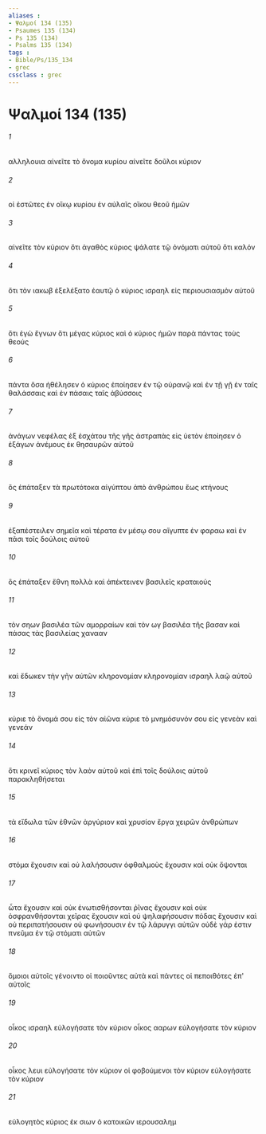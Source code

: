 ```yaml
---
aliases : 
- Ψαλμοί 134 (135)
- Psaumes 135 (134)
- Ps 135 (134)
- Psalms 135 (134)
tags : 
- Bible/Ps/135_134
- grec
cssclass : grec
---
```


# Ψαλμοί 134 (135)

###### 1
αλληλουια αἰνεῖτε τὸ ὄνομα κυρίου αἰνεῖτε δοῦλοι κύριον
###### 2
οἱ ἑστῶτες ἐν οἴκῳ κυρίου ἐν αὐλαῖς οἴκου θεοῦ ἡμῶν
###### 3
αἰνεῖτε τὸν κύριον ὅτι ἀγαθὸς κύριος ψάλατε τῷ ὀνόματι αὐτοῦ ὅτι καλόν
###### 4
ὅτι τὸν ιακωβ ἐξελέξατο ἑαυτῷ ὁ κύριος ισραηλ εἰς περιουσιασμὸν αὐτοῦ
###### 5
ὅτι ἐγὼ ἔγνων ὅτι μέγας κύριος καὶ ὁ κύριος ἡμῶν παρὰ πάντας τοὺς θεούς
###### 6
πάντα ὅσα ἠθέλησεν ὁ κύριος ἐποίησεν ἐν τῷ οὐρανῷ καὶ ἐν τῇ γῇ ἐν ταῖς θαλάσσαις καὶ ἐν πάσαις ταῖς ἀβύσσοις
###### 7
ἀνάγων νεφέλας ἐξ ἐσχάτου τῆς γῆς ἀστραπὰς εἰς ὑετὸν ἐποίησεν ὁ ἐξάγων ἀνέμους ἐκ θησαυρῶν αὐτοῦ
###### 8
ὃς ἐπάταξεν τὰ πρωτότοκα αἰγύπτου ἀπὸ ἀνθρώπου ἕως κτήνους
###### 9
ἐξαπέστειλεν σημεῖα καὶ τέρατα ἐν μέσῳ σου αἴγυπτε ἐν φαραω καὶ ἐν πᾶσι τοῖς δούλοις αὐτοῦ
###### 10
ὃς ἐπάταξεν ἔθνη πολλὰ καὶ ἀπέκτεινεν βασιλεῖς κραταιούς
###### 11
τὸν σηων βασιλέα τῶν αμορραίων καὶ τὸν ωγ βασιλέα τῆς βασαν καὶ πάσας τὰς βασιλείας χανααν
###### 12
καὶ ἔδωκεν τὴν γῆν αὐτῶν κληρονομίαν κληρονομίαν ισραηλ λαῷ αὐτοῦ
###### 13
κύριε τὸ ὄνομά σου εἰς τὸν αἰῶνα κύριε τὸ μνημόσυνόν σου εἰς γενεὰν καὶ γενεάν
###### 14
ὅτι κρινεῖ κύριος τὸν λαὸν αὐτοῦ καὶ ἐπὶ τοῖς δούλοις αὐτοῦ παρακληθήσεται
###### 15
τὰ εἴδωλα τῶν ἐθνῶν ἀργύριον καὶ χρυσίον ἔργα χειρῶν ἀνθρώπων
###### 16
στόμα ἔχουσιν καὶ οὐ λαλήσουσιν ὀφθαλμοὺς ἔχουσιν καὶ οὐκ ὄψονται
###### 17
ὦτα ἔχουσιν καὶ οὐκ ἐνωτισθήσονται ῥῖνας ἔχουσιν καὶ οὐκ ὀσφρανθήσονται χεῖρας ἔχουσιν καὶ οὐ ψηλαφήσουσιν πόδας ἔχουσιν καὶ οὐ περιπατήσουσιν οὐ φωνήσουσιν ἐν τῷ λάρυγγι αὐτῶν οὐδὲ γάρ ἐστιν πνεῦμα ἐν τῷ στόματι αὐτῶν
###### 18
ὅμοιοι αὐτοῖς γένοιντο οἱ ποιοῦντες αὐτὰ καὶ πάντες οἱ πεποιθότες ἐπ' αὐτοῖς
###### 19
οἶκος ισραηλ εὐλογήσατε τὸν κύριον οἶκος ααρων εὐλογήσατε τὸν κύριον
###### 20
οἶκος λευι εὐλογήσατε τὸν κύριον οἱ φοβούμενοι τὸν κύριον εὐλογήσατε τὸν κύριον
###### 21
εὐλογητὸς κύριος ἐκ σιων ὁ κατοικῶν ιερουσαλημ
